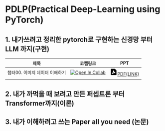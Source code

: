 # PDLP(Practical Deep-Learning using PyTorch)


## 1. 내가쓰려고 정리한 pytorch로 구현하는 신경망 부터 LLM 까지(구현)

| 제목 | 코랩링크 | PPT |
| -------- | -------- | -------- |
| 챕터00. 이미지 데이터 이해하기 | [![Open In Collab](https://colab.research.google.com/assets/colab-badge.svg)](https://colab.research.google.com/github/int29/PDLP/blob/main/chapter_00_understand_image_data.ipynb) | <a href="https://github.com/int29/PDLP/blob/main/ch02_scratch_from%20_pytorch_to_transformers/chapter_00_understand_image_data.pdf"><img src="./file-pdf-2-fill.png">PDF(LINK)</a> |
|    |   |   |


## 2. 내가 까먹을 때 보려고 만든 퍼셉트론 부터 Transformer까지(이론)


## 3. 내가 이해하려고 쓰는 Paper all you need (논문)
